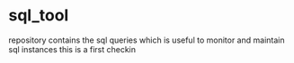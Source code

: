 # sql_tool
repository contains the sql queries which is useful to monitor and maintain sql instances
this is a first checkin
